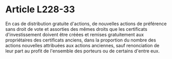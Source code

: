 # Article L228-33

En cas de distribution gratuite d'actions, de nouvelles actions de préférence sans droit de vote et assorties des mêmes droits que les certificats d'investissement doivent être créées et remises gratuitement aux propriétaires des certificats anciens, dans la proportion du nombre des actions nouvelles attribuées aux actions anciennes, sauf renonciation de leur part au profit de l'ensemble des porteurs ou de certains d'entre eux.